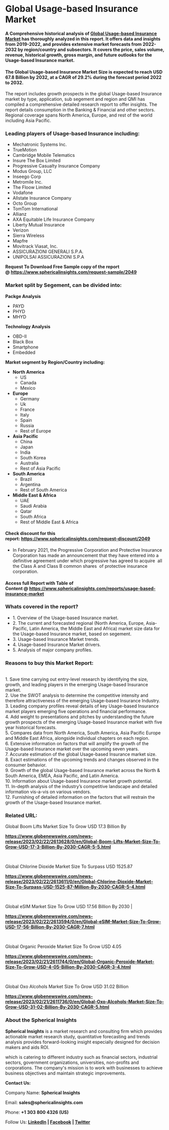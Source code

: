 <h1 class="news-post-title">Global Usage-based Insurance Market</h1>
<p><strong>A Comprehensive historical analysis of&nbsp;<a href="https://www.sphericalinsights.com/reports/usage-based-insurance-market" target="_blank" rel="noopener">Global Usage-based Insurance Market</a>&nbsp;has thoroughly analyzed in this report. It offers data and insights from 2019-2022, and provides extensive market forecasts from 2022-2032 by region/country and subsectors. It covers the price, sales volume, revenue, historical growth, gross margin, and future outlooks for the Usage-based Insurance market.</strong></p>
<h4><strong>The Global Usage-based Insurance Market Size is expected to reach USD 67.8 Billion by 2032, at a CAGR of 29.2% during the forecast period 2022 to 2032.</strong></h4>
<p>The report includes growth prospects in the global Usage-based Insurance market by type, application, sub segement and region and QMI has compiled a comprehensive detailed research report to offer insights. The report details consumption in the Banking &amp; Financial and other sectors. Regional coverage spans North America, Europe, and rest of the world including Asia Pacific.</p>
<h3><strong>Leading players of Usage-based Insurance including:</strong></h3>
<ul>
<li>Mechatronic Systems Inc.</li>
<li>TrueMotion</li>
<li>Cambridge Mobile Telematics</li>
<li>Insure The Box Limited</li>
<li>Progressive Casualty Insurance Company</li>
<li>Modus Group, LLC</li>
<li>Inseego Corp</li>
<li>Metromile Inc.</li>
<li>The Floow Limited</li>
<li>Vodafone</li>
<li>Allstate Insurance Company</li>
<li>Octo Group</li>
<li>TomTom International</li>
<li>Allianz</li>
<li>AXA Equitable Life Insurance Company</li>
<li>Liberty Mutual Insurance</li>
<li>Verizon</li>
<li>Sierra Wireless</li>
<li>Mapfre</li>
<li>Movitrack Viasat, Inc.</li>
<li>ASSICURAZIONI GENERALI S.P.A.</li>
<li>UNIPOLSAI ASSICURAZIONI S.P.A</li>
</ul>
<p><strong>Request To Download Free Sample copy of the report @&nbsp;<a href="https://www.sphericalinsights.com/request-sample/2049">https://www.sphericalinsights.com/request-sample/2049</a></strong></p>
<h3><strong>Market split by Segement, can be divided into:</strong></h3>
<p><strong>Packge Analysis</strong></p>
<ul>
<li>PAYD</li>
<li>PHYD</li>
<li>MHYD</li>
</ul>
<p><strong>Technology Analysis</strong></p>
<ul>
<li>OBD-II</li>
<li>Black Box</li>
<li>Smartphone</li>
<li>Embedded</li>
</ul>
<p><strong>Market segment by Region/Country including:</strong></p>
<ul>
<li><strong>North America</strong>
<ul>
<li>US</li>
<li>Canada</li>
<li>Mexico</li>
</ul>
</li>
<li><strong>Europe</strong>
<ul>
<li>Germany</li>
<li>Uk</li>
<li>France</li>
<li>Italy</li>
<li>Spain</li>
<li>Russia</li>
<li>Rest of Europe</li>
</ul>
</li>
<li><strong>Asia Pacific</strong>
<ul>
<li>China</li>
<li>Japan</li>
<li>India</li>
<li>South Korea</li>
<li>Australia</li>
<li>Rest of Asia Pacific</li>
</ul>
</li>
<li><strong>South America</strong>
<ul>
<li>Brazil</li>
<li>Argentina</li>
<li>Rest of South America</li>
</ul>
</li>
<li><strong>Middle East &amp; Africa</strong>
<ul>
<li>UAE</li>
<li>Saudi Arabia</li>
<li>Qatar</li>
<li>South Africa</li>
<li>Rest of Middle East &amp; Africa</li>
</ul>
</li>
</ul>
<h4>Check discount for this report:&nbsp;<a href="https://www.sphericalinsights.com/request-discount/2049">https://www.sphericalinsights.com/request-discount/2049</a></h4>
<ul>
<li>In February 2021, the Progressive Corporation and Protective Insurance Corporation has made an announcement that they have entered into a definitive agreement under which progressive has agreed to acquire&nbsp; all the Class A and Class B common shares&nbsp; of protective insurance corporation.</li>
</ul>
<h4>Access full Report with Table of Content&nbsp;@&nbsp;<a href="https://www.sphericalinsights.com/reports/usage-based-insurance-market">https://www.sphericalinsights.com/reports/usage-based-insurance-market</a>&nbsp;</h4>
<h3><strong>Whats covered in the report?</strong></h3>
<ul>
<li>1. Overview of the Usage-based Insurance market.</li>
<li>2. The current and forecasted regional (North America, Europe, Asia-Pacific, Latin America, the Middle East and Africa) market size data for the Usage-based Insurance market, based on segement.</li>
<li>3. Usage-based Insurance Market trends.</li>
<li>4. Usage-based Insurance Market drivers.</li>
<li>5. Analysis of major company profiles.</li>
</ul>
<h3><strong>Reasons to buy this Market Report:</strong></h3>
<p><br />1. Save time carrying out entry-level research by identifying the size, growth, and leading players in the emerging Usage-based Insurance market.<br />2. Use the SWOT analysis to determine the competitive intensity and therefore attractiveness of the emerging Usage-based Insurance Industry.<br />3. Leading company profiles reveal details of key Usage-based Insurance market players emerging five operations and financial performance.<br />4. Add weight to presentations and pitches by understanding the future growth prospects of the emerging Usage-based Insurance market with five year historical forecasts.<br />5. Compares data from North America, South America, Asia Pacific Europe and Middle East Africa, alongside individual chapters on each region.<br />6. Extensive information on factors that will amplify the growth of the Usage-based Insurance market over the upcoming seven years.<br />7. Accurate estimation of the global Usage-based Insurance market size.<br />8. Exact estimations of the upcoming trends and changes observed in the consumer behavior.<br />9. Growth of the global Usage-based Insurance market across the North &amp; South America, EMEA, Asia Pacific, and Latin America.<br />10. Information about Usage-based Insurance market growth potential.<br />11. In-depth analysis of the industry&rsquo;s competitive landscape and detailed information vis-a-vis on various vendors.<br />12. Furnishing of detailed information on the factors that will restrain the growth of the Usage-based Insurance market.</p>
<h3><strong>Related URL:</strong></h3>
<p>Global Boom Lifts Market Size To Grow USD 17.3 Billion By</p>
<p><strong><a href="https://www.globenewswire.com/news-release/2023/02/22/2613628/0/en/Global-Boom-Lifts-Market-Size-To-Grow-USD-17-3-Billion-By-2030-CAGR-5-5.html">https://www.globenewswire.com/news-release/2023/02/22/2613628/0/en/Global-Boom-Lifts-Market-Size-To-Grow-USD-17-3-Billion-By-2030-CAGR-5-5.html</a>&nbsp;</strong></p>
<p>&nbsp;</p>
<p>Global Chlorine Dioxide Market Size To Surpass USD 1525.87</p>
<p><strong><a href="https://www.globenewswire.com/news-release/2023/02/22/2613611/0/en/Global-Chlorine-Dioxide-Market-Size-To-Surpass-USD-1525-87-Million-By-2030-CAGR-5-4.html">https://www.globenewswire.com/news-release/2023/02/22/2613611/0/en/Global-Chlorine-Dioxide-Market-Size-To-Surpass-USD-1525-87-Million-By-2030-CAGR-5-4.html</a>&nbsp;</strong></p>
<p>&nbsp;</p>
<p>Global eSIM Market Size To Grow USD 17.56 Billion By 2030 |</p>
<p><strong><a href="https://www.globenewswire.com/news-release/2023/02/22/2613594/0/en/Global-eSIM-Market-Size-To-Grow-USD-17-56-Billion-By-2030-CAGR-7.html">https://www.globenewswire.com/news-release/2023/02/22/2613594/0/en/Global-eSIM-Market-Size-To-Grow-USD-17-56-Billion-By-2030-CAGR-7.html</a>&nbsp;</strong></p>
<p>&nbsp;</p>
<p>Global Organic Peroxide Market Size To Grow USD 4.05</p>
<p><strong><a href="https://www.globenewswire.com/news-release/2023/02/21/2611744/0/en/Global-Organic-Peroxide-Market-Size-To-Grow-USD-4-05-Billion-By-2030-CAGR-3-4.html">https://www.globenewswire.com/news-release/2023/02/21/2611744/0/en/Global-Organic-Peroxide-Market-Size-To-Grow-USD-4-05-Billion-By-2030-CAGR-3-4.html</a>&nbsp;</strong></p>
<p>&nbsp;</p>
<p>Global Oxo Alcohols Market Size To Grow USD 31.02 Billion</p>
<p><strong><a href="https://www.globenewswire.com/news-release/2023/02/21/2611736/0/en/Global-Oxo-Alcohols-Market-Size-To-Grow-USD-31-02-Billion-By-2030-CAGR-5.html">https://www.globenewswire.com/news-release/2023/02/21/2611736/0/en/Global-Oxo-Alcohols-Market-Size-To-Grow-USD-31-02-Billion-By-2030-CAGR-5.html</a>&nbsp;</strong></p>
<h3><strong>About the Spherical Insights</strong></h3>
<p><strong>Spherical Insights</strong>&nbsp;is a market research and consulting firm which provides actionable market research study, quantitative forecasting and trends analysis provides forward-looking insight especially designed for decision makers and aids ROI.</p>
<p>which is catering to different industry such as financial sectors, industrial sectors, government organizations, universities, non-profits and corporations. The company's mission is to work with businesses to achieve business objectives and maintain strategic improvements.</p>
<p><strong>Contact Us:</strong></p>
<p>Company Name:&nbsp;<strong>Spherical Insights</strong></p>
<p>Email:&nbsp;<strong>sales@sphericalinsights.com</strong></p>
<p>Phone:&nbsp;<strong>+1 303 800 4326 (US)</strong></p>
<p>Follow Us:&nbsp;<strong><a href="https://www.linkedin.com/company/spherical-insight/"><u>LinkedIn</u></a>&nbsp;|&nbsp;<a href="https://www.facebook.com/sphericalinsights22"><u>Facebook</u></a>&nbsp;|&nbsp;<a href="https://twitter.com/SInsights_US"><u>Twitter</u></a></strong></p>

